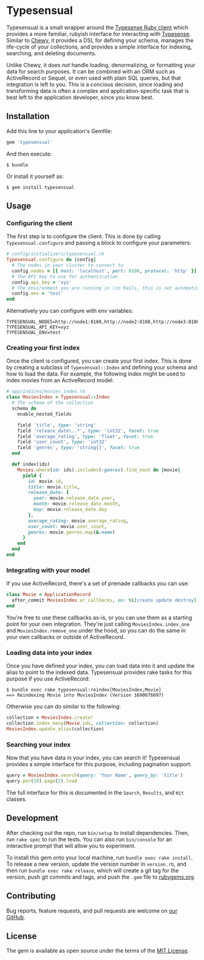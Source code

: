 # Typesensual

Typesensual is a small wrapper around the [Typesense Ruby client][typesense-gem] which provides a
more familiar, rubyish interface for interacting with [Typesense][typesense-website]. Similar to
[Chewy][chewy-gem], it provides a DSL for defining your schema, manages the life-cycle of your
collections, and provides a simple interface for indexing, searching, and deleting documents.

Unlike Chewy, it does *not* handle loading, denormalizing, or formatting your data for search
purposes. It can be combined with an ORM such as ActiveRecord or Sequel, or even used with plain SQL
queries, but that integration is left to you. This is a concious decision, since loading and
transforming data is often a complex and application-specific task that is best left to the
application developer, since you know best.

[typesense-gem]: https://github.com/typesense/typesense-ruby
[typesense-website]: https://typesense.org/
[chewy-gem]: https://github.com/toptal/chewy

## Installation

Add this line to your application's Gemfile:

```ruby
gem 'typesensual'
```

And then execute:

    $ bundle

Or install it yourself as:

    $ gem install typesensual

## Usage

### Configuring the client

The first step is to configure the client. This is done by calling `Typesensual.configure` and
passing a block to configure your parameters:

```ruby
# config/initializers/typesensual.rb
Typesensual.configure do |config|
  # The nodes in your cluster to connect to
  config.nodes = [{ host: 'localhost', port: 8108, protocol: 'http' }]
  # The API key to use for authentication
  config.api_key = 'xyz'
  # The environment you are running in (in Rails, this is set automatically)
  config.env = 'test'
end
```

Alternatively you can configure with env variables:

```env
TYPESENSUAL_NODES=http://node1:8108,http://node2:8108,http://node3:8108
TYPESENSUAL_API_KEY=xyz
TYPESENSUAL_ENV=test
```

### Creating your first index

Once the client is configured, you can create your first index. This is done by creating a subclass
of `Typesensual::Index` and defining your schema and how to load the data. For example, the
following index might be used to index movies from an ActiveRecord model:

```ruby
# app/indices/movies_index.rb
class MoviesIndex < Typesensual::Index
  # The schema of the collection
  schema do
    enable_nested_fields

    field 'title', type: 'string'
    field 'release_date\..*', type: 'int32', facet: true
    field 'average_rating', type: 'float', facet: true
    field 'user_count', type: 'int32'
    field 'genres', type: 'string[]', facet: true
  end

  def index(ids)
    Movies.where(id: ids).includes(:genres).find_each do |movie|
      yield {
        id: movie.id,
        title: movie.title,
        release_date: {
          year: movie.release_date.year,
          month: movie.release_date.month,
          day: movie.release_date.day
        },
        average_rating: movie.average_rating,
        user_count: movie.user_count,
        genres: movie.genres.map(&:name)
      }
    end
  end
end
```

### Integrating with your model

If you use ActiveRecord, there's a set of premade callbacks you can use:

```ruby
class Movie < ApplicationRecord
  after_commit MoviesIndex.ar_callbacks, on: %i[create update destroy]
end
```

You're free to use these callbacks as-is, or you can use them as a starting point for your own
integration. They're just calling `MoviesIndex.index_one` and `MoviesIndex.remove_one` under the
hood, so you can do the same in your own callbacks or outside of ActiveRecord.

### Loading data into your index

Once you have defined your index, you can load data into it and update the alias to point to the
indexed data. Typesensual provides rake tasks for this purpose if you use ActiveRecord:

```console
$ bundle exec rake typesensual:reindex[MoviesIndex,Movie]
==> Reindexing Movie into MoviesIndex (Version 1690076097)
```

Otherwise you can do similar to the following:

```ruby
collection = MoviesIndex.create!
collection.index_many(Movie.ids, collection: collection)
MoviesIndex.update_alias(collection)
```

### Searching your index

Now that you have data in your index, you can search it! Typesensual provides a simple interface for
this purpose, including pagination support:

```ruby
query = MoviesIndex.search(query: 'Your Name', query_by: 'title')
query.per(10).page(2).load
```

The full interface for this is documented in the `Search`, `Results`, and `Hit` classes.

## Development

After checking out the repo, run `bin/setup` to install dependencies. Then, run `rake spec` to run the tests. You can also run `bin/console` for an interactive prompt that will allow you to experiment.

To install this gem onto your local machine, run `bundle exec rake install`. To release a new version, update the version number in `version.rb`, and then run `bundle exec rake release`, which will create a git tag for the version, push git commits and tags, and push the `.gem` file to [rubygems.org](https://rubygems.org).

## Contributing

Bug reports, feature requests, and pull requests are welcome on [our GitHub][github].

[github]: https://github.com/hummingbird-me/typesensual

## License

The gem is available as open source under the terms of the [MIT License][mit-license].

[mit-license]: https://opensource.org/licenses/MIT
